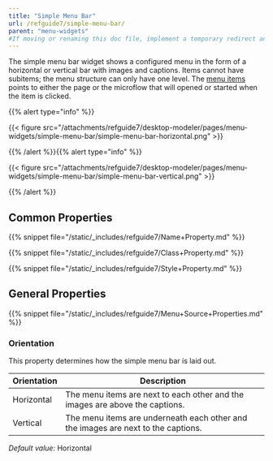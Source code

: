 ```yaml
---
title: "Simple Menu Bar"
url: /refguide7/simple-menu-bar/
parent: "menu-widgets"
#If moving or renaming this doc file, implement a temporary redirect and let the respective team know they should update the URL in the product. See Mapping to Products for more details.
---
```



The simple menu bar widget shows a configured menu in the form of a horizontal or vertical bar with images and captions. Items cannot have subitems; the menu structure can only have one level. The [menu items](/refguide7/menu-item/) points to either the page or the microflow that will opened or started when the item is clicked.

{{% alert type="info" %}}

{{< figure src="/attachments/refguide7/desktop-modeler/pages/menu-widgets/simple-menu-bar/simple-menu-bar-horizontal.png" >}}

{{% /alert %}}{{% alert type="info" %}}

{{< figure src="/attachments/refguide7/desktop-modeler/pages/menu-widgets/simple-menu-bar/simple-menu-bar-vertical.png" >}}

{{% /alert %}}

## Common Properties

{{% snippet file="/static/_includes/refguide7/Name+Property.md" %}}

{{% snippet file="/static/_includes/refguide7/Class+Property.md" %}}

{{% snippet file="/static/_includes/refguide7/Style+Property.md" %}}

## General Properties

{{% snippet file="/static/_includes/refguide7/Menu+Source+Properties.md" %}}

### Orientation

This property determines how the simple menu bar is laid out.

| Orientation | Description |
| --- | --- |
| Horizontal | The menu items are next to each other and the images are above the captions. |
| Vertical | The menu items are underneath each other and the images are next to the captions. |

_Default value:_ Horizontal
